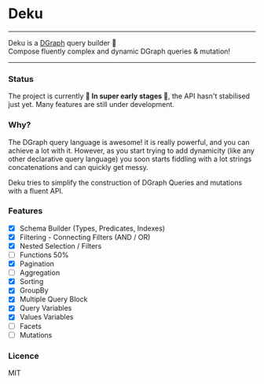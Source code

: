 # Deku
---

Deku is a [DGraph](https://github.com/dgraph-io/dgraph) query builder 🦸 </br>
Compose fluently complex and dynamic DGraph queries & mutation!

---

### Status
The project is currently **🦸 In super early stages 🦸**, the API hasn't stabilised just yet.
Many features are still under development.

### Why?
The DGraph query language is awesome! it is really powerful, and you can achieve a lot with it.
However, as you start trying to add dynamicity (like any other declarative query language) you soon starts
fiddling with a lot strings concatenations and can quickly get messy.

Deku tries to simplify the construction of DGraph Queries and mutations with a fluent API.

### Features

- [x] Schema Builder (Types, Predicates, Indexes)
- [x] Filtering - Connecting Filters (AND / OR)
- [x] Nested Selection / Filters
- [ ] Functions 50%
- [x] Pagination
- [ ] Aggregation
- [x] Sorting
- [x] GroupBy
- [x] Multiple Query Block
- [x] Query Variables
- [x] Values Variables
- [ ] Facets
- [ ] Mutations

### Licence
MIT
